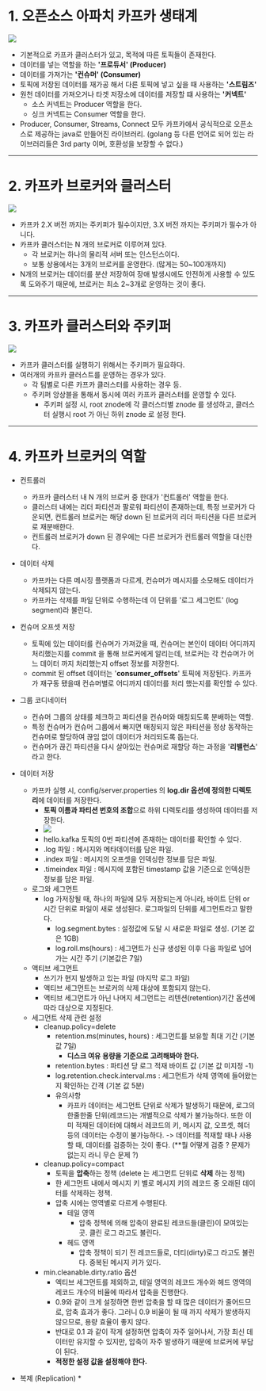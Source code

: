 
# 1. 오픈소스 아파치 카프카 생태계

![](./imgs/2-0.png)
* 기본적으로 카프카 클러스터가 있고, 목적에 따른 토픽들이 존재한다.
* 데이터를 넣는 역할을 하는 **'프로듀서' (Producer)**
* 데이터를 가져가는 **'컨슈머' (Consumer)**
* 토픽에 저장된 데이터를 재가공 해서 다른 토픽에 넣고 싶을 때 사용하는 **'스트림즈'**
* 원천 데이터를 가져오거나 타겟 저장소에 데이터를 저장할 떄 사용하는 **'커넥트'**
	* 소스 커넥트는 Producer 역할을 한다.
	* 싱크 커넥트는 Consumer 역할을 한다.
* Producer, Consumer, Streams, Connect 모두 카프카에서 공식적으로 오픈소스로 제공하는 java로 만들어진 라이브러리. (golang 등 다른 언어로 되어 있는 라이브러리들은 3rd party 이며, 호환성을 보장할 수 없다.)
---
# 2. 카프카 브로커와 클러스터
![](./imgs/2-1.png)
* 카프카 2.X 버전 까지는 주키퍼가 필수이지만, 3.X 버전 까지는 주키퍼가 필수가 아니다.
* 카프카 클러스터는 N 개의 브로커로 이루어져 있다.
	* 각 브로커는 하나의 물리적 서버 또는 인스턴스이다.
	* 보통 상용에서는 3개의 브로커를 운영한다. (많게는 50~100개까지)
* N개의 브로커는 데이터를 분산 저장하여 장애 발생시에도 안전하게 사용할 수 있도록 도와주기 때문에, 브로커는 최소 2~3개로 운영하는 것이 좋다.
---
# 3. 카프카 클러스터와 주키퍼
![](./imgs/2-3.png)
* 카프카 클러스터를 실행하기 위해서는 주키퍼가 필요하다.
* 여러개의 카프카 클러스트를 운영하는 경우가 있다.
	* 각 팀별로 다른 카프카 클러스터를 사용하는 경우 등.
	* 주키퍼 앙상블을 통해서 동시에 여러 카프카 클러스터를 운영할 수 있다.
		* 주키퍼 설정 시, root znode에 각 클러스터별 znode 를 생성하고, 클러스터 실행시 root 가 아닌 하위 znode 로 설정 한다.
---
# 4. 카프카 브로커의 역할

* 컨트롤러
	* 카프카 클러스터 내 N 개의 브로커 중 한대가 '컨트롤러' 역할을 한다.
	* 클러스터 내에는 리더 파티션과 팔로워 파티션이 존재하는데, 특정 브로커가 다운되면, 컨트롤러 브로커는 해당 down 된 브로커의 리더 파티션을 다른 브로커로 재분배한다.
	* 컨트롤러 브로커가 down 된 경우에는 다른 브로커가 컨트롤러 역할을 대신한다.
* 데이터 삭제
	* 카프카는 다른 메시징 플랫폼과 다르게, 컨슈머가 메시지를 소모해도 데이터가 삭제되지 않는다.
	* 카프카는 삭제를 파일 단위로 수행하는데 이 단위를 '로그 세그먼트' (log segment)라 불린다.
* 컨슈머 오프셋 저장
	* 토픽에 있는 데이터를 컨슈머가 가져갔을 때, 컨슈머는 본인이 데이터 어디까지 처리했는지를 commit 을 통해 브로커에게 알리는데, 브로커는 각 컨슈머가 어느 데이터 까지 처리했는지 offset 정보를 저장한다. 
	* commit 된 offset 데이터는 '**consumer_offsets**' 토픽에 저장된다. 카프카가 재구동 됐을때 컨슈머별로 어디까지 데이터를 처리 했는지를 확인할 수 있다.
* 그룹 코디네이터
	* 컨슈머 그룹의 상태를 체크하고 파티션을 컨슈머와 매칭되도록 분배하는 역할.
	* 특정 컨슈머가 컨슈머 그룹에서 빠지면 매칭되지 않은 파티션을 정상 동작하는 컨슈머로 할당하여 끊임 없이 데이터가 처리되도록 돕는다.
	* 컨슈머가 끊긴 파티션을 다시 살아있는 컨슈머로 재할당 하는 과정을 '**리밸런스**' 라고 한다.
* 데이터 저장
	* 카프카 실행 시, config/server.properties 의 **log.dir 옵션에 정의한 디렉토리**에 데이터를 저장한다.
		* **토픽 이름과 파티션 번호의 조합**으로 하위 디렉토리를 생성하여 데이터를 저장한다.
		* ![](./imgs/2-4.png)
		* hello.kafka 토픽의 0번 파티션에 존재하는 데이터를 확인할 수 있다.
		* .log 파일 : 메시지와 메타데이터를 담은 파일.
		* .index 파일 : 메시지의 오프셋을 인덱싱한 정보를 담은 파일.
		* .timeindex 파일 : 메시지에 포함된 timestamp 값을 기준으로 인덱싱한 정보를 담은 파일.
	* 로그와 세그먼트
		* log 가저장될 때, 하나의 파일에 모두 저장되는게 아니라, 바이트 단위 or 시간 단위로 파일이 새로 생성된다. 로그파일의 단위를 세그먼트라고 말한다. 
			* log.segment.bytes : 설정값에 도달 시 새로운 파일로 생성. (기본 값은 1GB)
			* log.roll.ms(hours) : 세그먼트가 신규 생성된 이후 다음 파일로 넘어가는 시간 주기 (기본값은 7일)
	* 액티브 세그먼트
		* 쓰기가 현지 발생하고 있는 파일 (마지막 로그 파일)
		* 액티브 세그먼트는 브로커의 삭제 대상에 포함되지 않는다.
		* 액티브 세그먼트가 아닌 나머지 세그먼트는 리텐션(retention)기간 옵션에 따라 대상으로 지정된다.
	* 세그먼트 삭제 관련 설정
		* cleanup.policy=delete
			* retention.ms(minutes, hours) : 세그먼트를 보유할 최대 기간 (기본 값 7일)
				* **디스크 여유 용량을 기준으로 고려해봐야 한다.** 
			* retention.bytes : 파티션 당 로그 적재 바이트 값 (기본 값 미지정 -1)
			* log.retention.check.interval.ms : 세그먼트가 삭제 영역에 들어왔는지 확인하는 간격 (기본 값 5분)
			* 유의사항
				* 카프카 데이터는 세그먼트 단위로 삭제가 발생하기 때문에, 로그의 한줄한줄 단위(레코드)는 개별적으로 삭제가 불가능하다. 또한 이미 적재된 데이터에 대해서 레코드의 키, 메시지 값, 오프셋, 헤더 등의 데이터는 수정이 불가능하다. -> 데이터를 적재할 때나 사용할 때, 데이터를 검증하는 것이 좋다. (**뭘 어떻게 검증 ? 문제가 없는지 라니 무슨 문제 ?)
		* cleanup.policy=compact
			* 토픽을 **압축**하는 정책 (delete 는 세그먼트 단위로 **삭제** 하는 정책)
			* 한 세그먼트 내에서 메시지 키 별로 메시지 키의 레코드 중 오래된 데이터를 삭제하는 정책.
			* 압축 시에는 영역별로 다르게 수행된다.
				* 테일 영역
					* 압축 정책에 의해 압축이 완료된 레코드들(클린)이 모여있는 곳. 클린 로그 라고도 불린다.
				* 헤드 영역
					* 압축 정책이 되기 전 레코드들로, 더티(dirty)로그 라고도 불린다. 중복된 메시지 키가 있다.
		* min.cleanable.dirty.ratio 옵션
			* 엑티브 세그먼트를 제외하고, 테일 영역의 레코드 개수와 헤드 영역의 레코드 개수의 비율에 따라서 압축을 진행한다. 
			* 0.9와 같이 크게 설정하면 한번 압축을 할 때 많은 데이터가 줄어드므로, 압축 효과가 좋다. 그러니 0.9 비율이 될 때 까지 삭제가 발생하지 않으므로, 용량 효율이 좋지 않다. 
			* 반대로 0.1 과 같이 작게 설정하면 압축이 자주 일어나서, 가장 최신 데이터만 유지할 수 있지만, 압축이 자주 발생하기 때문에 브로커에 부담이 된다. 
			* **적정한 설정 값을 설정해야 한다.** 

* 복제 (Replication)
	* 